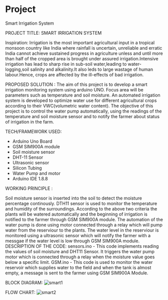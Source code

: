 # Project
Smart Irrigation System

PROJECT TITLE: SMART IRRIGATION SYSTEM

Inspiration: Irrigation is the most important agricultural input in a tropical monsoon country like India where rainfall is uncertain, unreliable and erratic India cannot achieve sustained progress in agriculture unless and until more than half of the cropped area is brought under assured irrigation.Intensive irrigation has lead to sharp rise in sub-soil water,leading to water-logging,soil salinity and alkalinity.It also leds to large wastage of human labour.Hence, crops are affected by the ill-effects of bad irrigation.

PROPOSED SOLUTION : The aim of this project is to develop a smart irrigation monitoring system using arduino UNO. Focus area will be parameters such as temperature and soil moisture. An automated irrigation system is developed to optimize water use for different agricultural crops according to their VWC(volumetric water content). The objective of this project is to control the water pump automatically, using the readings of the temperature and soil moisture sensor and to notify the farmer about status of irrigation in the farm.

TECH/FRAMEWORK USED:

* Arduino Uno Board
* GSM SIM900A module
* Soil moisture sensor
* DHT-11 Sensor
* Ultrasonic sensor
* Silicon Tubing
* Water Pump and motor
* Arduino IDE 1.8.8

WORKING PRINCIPLE :

Soil moisture sensor is inserted into the soil to detect the moisture percentage continously.
DTH11 sensor is used to monitor the temperature and humidity of the surroundings.
According to the above two criteria the plants will be watered automatically and the beginning of irrigation is notified to the farmer through GSM SIM900A module.
The automation of the water pump is done using motor connected through a relay which will pump water from the reserviour to the plants.
The water level in the reserviour is monitored using a ultrasonic sensor which will notify the farmer with a messgae if the water level is low through GSM SIM900A module.
DESCRIPTION OF THE CODE: sensors.ino - This code implements reading the values of soil moisture and DHT11 Sensor. It triggers the water pump motor which is connected through a relay when the moisture value goes below a specific limit. GSM.ino - This code is used to monitor the water reservoir which supplies water to the field and when the tank is almost empty, a message is sent to the farmer using GSM SIM900A Module.

BLOCK DIAGRAM:
![smart1](https://user-images.githubusercontent.com/47209023/53685177-503d3a00-3d3d-11e9-9e5d-f72bdeb83384.PNG)

FLOW CHART:
![smart2](https://user-images.githubusercontent.com/47209023/53685193-719e2600-3d3d-11e9-9d29-cd0a29fb862d.PNG)
